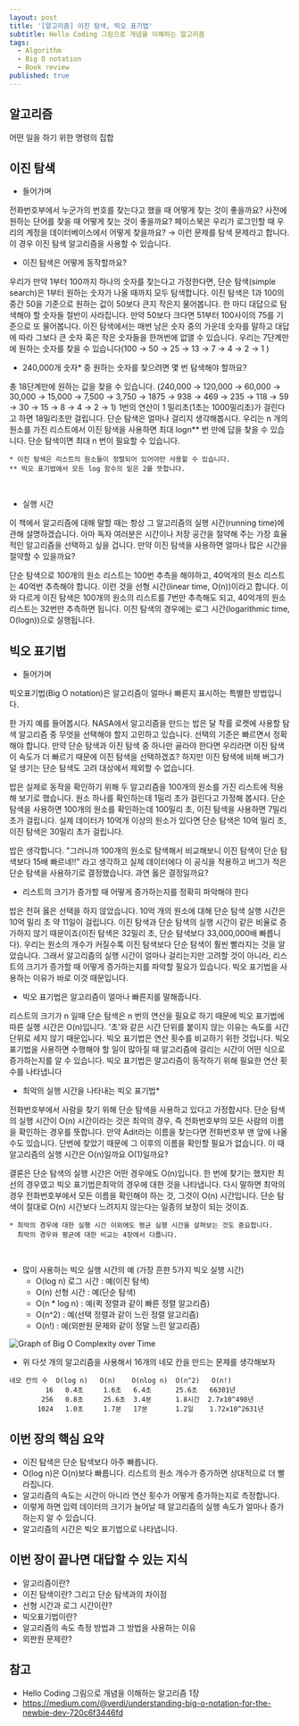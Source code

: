 ```yaml
---
layout: post
title: '[알고리즘] 이진 탐색, 빅오 표기법'
subtitle: Hello Coding 그림으로 개념을 이해하는 알고리즘
tags:
  - Algorithm
  - Big O notation
  - Book review
published: true
---
```




## 알고리즘

어떤 일을 하기 위한 명령의 집합

## 이진 탐색

- 들어가며

전화번호부에서 누군가의 번호를 찾는다고 했을 때 어떻게 찾는 것이 좋을까요? 사전에 원하는 단어를 찾을 때 어떻게 찾는 것이 좋을까요? 페이스북은 우리가 로그인할 때 우리의 계정을 데이터베이스에서 어떻게 찾을까요? → 이런 문제를 탐색 문제라고 합니다. 이 경우 이진 탐색 알고리즘을 사용할 수 있습니다. 
<br>

- 이진 탐색은 어떻게 동작할까요?

우리가 만약 1부터 100까지 하나의 숫자를 찾는다고 가정한다면, 단순 탐색(simple search)은 1부터 원하는 숫자가 나올 때까지 모두 탐색합니다. 이진 탐색은 1과 100의 중간 50을 기준으로 원하는 값이 50보다 큰지 작은지 물어봅니다. 한 마디 대답으로 탐색해야 할 숫자들 절반이 사라집니다. 만약 50보다 크다면 51부터 100사이의 75를 기준으로 또 물어봅니다. 이진 탐색에서는 매번 남은 숫자 중의 가운데 숫자를 말하고 대답에 따라 그보다 큰 숫자 혹은 작은 숫자들을 한꺼번에 없앨 수 있습니다.  우리는 7단계만에 원하는 숫자를 찾을 수 있습니다(100 → 50 → 25 → 13 → 7 → 4 → 2 → 1 )
<br>

- 240,000개 숫자* 중 원하는 숫자를 찾으려면 몇 번 탐색해야 할까요?

총 18단계만에 원하는 값을 찾을 수 있습니다. (240,000 → 120,000 → 60,000 → 30,000 → 15,000 → 7,500 → 3,750 → 1875 → 938 → 469 → 235 → 118 → 59 → 30 → 15 → 8 → 4 → 2 → 1) 1번의 연산이 1 밀리초(1초는 1000밀리초)가 걸린다고 하면 18밀리초만 걸립니다. 단순 탐색은 얼마나 걸리지 생각해봅시다.  우리는 n 개의 원소를 가진 리스트에서 이진 탐색을 사용하면 최대 logn** 번 만에 답을 찾을 수 있습니다. 단순 탐색이면 최대 n 번이 필요할 수 있습니다.

```
* 이진 탐색은 리스트의 원소들이 정렬되어 있어야만 사용할 수 있습니다.
** 빅오 표기법에서 모든 log 함수의 밑은 2를 뜻합니다. 
```
<br>

- 실행 시간

이 책에서 알고리즘에 대해 말할 때는 항상 그 알고리즘의 실행 시간(running time)에 관해 설명하겠습니다. 아마 독자 여러분은 시간이나 저장 공간을 절약해 주는 가장 효율적인 알고리즘을 선택하고 싶을 겁니다. 만약 이진 탐색을 사용하면 얼마나 많은 시간을 절약할 수 있을까요?

단순 탐색으로 100개의 원소 리스트는 100번 추측을 해야하고, 40억개의 원소 리스트는 40억번 추측해야 합니다. 이런 것을 선형 시간(linear time, O(n))이라고 합니다. 이와 다르게 이진 탐색은 100개의 원소의 리스트를 7번만 추측해도 되고, 40억개의 원소 리스트는 32번만 추측하면 됩니다. 이진 탐색의 경우에는 로그 시간(logarithmic time, O(logn))으로 실행됩니다. 

## 빅오 표기법

- 들어가며

빅오표기법(Big O notation)은 알고리즘이 얼마나 빠른지 표시하는 특별한 방법입니다. 

한 가지 예를 들어봅시다. NASA에서 알고리즘을 만드는 밥은 달 착률 로켓에 사용할 탐색 알고리즘 중 무엇을 선택해야 할지 고민하고 있습니다. 선택의 기준은 빠르면서 정확해야 합니다. 만약 단순 탐색과 이진 탐색 중 하나만 골라야 한다면 우리라면 이진 탐색이 속도가 더 빠르기 때문에 이진 탐색을 선택하겠죠? 하지만 이진 탐색에 비해 버그가 덜 생기는 단순 탐색도 고려 대상에서 제외할 수 없습니다. 

밥은 실제로 동작을 확인하기 위해 두 알고리즘을 100개의 원소를 가진 리스트에 적용해 보기로 했습니다. 원소 하나를 확인하는데 1밀리 초가 걸린다고 가정해 봅시다. 단순 탐색을 사용하면 100개의 원소를 확인하는데 100밀리 초, 이진 탐색을 사용하면 7밀리 초가 걸립니다. 실제 데이터가 10억개 이상의 원소가 있다면 단순 탐색은 10억 밀리 초, 이진 탐색은 30밀리 초가 걸립니다. 

밥은 생각합니다. "그러니까 100개의 원소로 탐색해서 비교해보니 이진 탐색이 단순 탐색보다 15배 빠르네!!" 라고 생각하고 실제 데이터에다 이 공식을 적용하고 버그가 적은 단순 탐색을 사용하기로 결정했습니다. 과연 옳은 결정일까요?
<br>

- 리스트의 크기가 증가할 때 어떻게 증가하는지를 정확히 파악해야 한다

밥은 전혀 옳은 선택을 하지 않았습니다. 10억 개의 원소에 대해 단순 탐색 실행 시간은 10억 밀리 초 약 11일이 걸립니다. 이진 탐색과 단순 탐색의 실행 시간이 같은 비율로 증가하지 않기 때문이죠(이진 탐색은 32밀리 초, 단순 탐색보다 33,000,000배 빠릅니다). 우리는 원소의 개수가 커질수록 이진 탐색보다 단순 탐색이 훨씬 빨라지는 것을 알았습니다. 그래서 알고리즘의 실행 시간이 얼마나 걸리는지만 고려할 것이 아니라, 리스트의 크기가 증가할 때 어떻게 증가하는지를 파악할 필요가 있습니다. 빅오 표기법을 사용하는 이유가 바로 이것 때문입니다.
<br>

- 빅오 표기법은 알고리즘이 얼마나 빠른지를 말해줍니다.

리스트의 크기가 n 일때 단순 탐색은 n 번의 연산을 필요로 하기 때문에 빅오 표기법에 따른 실행 시간은 O(n)입니다. '초'와 같은 시간 단위를 붙이지 않는 이유는 속도를 시간 단위로 세지 않기 때문입니다. 빅오 표기법은 연산 횟수를 비교하기 위한 것입니다. 빅오 표기법을 사용하면 수행해야 할 일이 많아질 때 알고리즘에 걸리는 시간이 어떤 식으로 증가하는지를 알 수 있습니다. 빅오 표기법은 알고리즘이 동작하기 위해 필요한 연산 횟수를 나타냅니다
<br>

- 최악의 실행 시간을 나타내는 빅오 표기법*

전화번호부에서 사람을 찾기 위해 단순 탐색을 사용하고 있다고 가정합시다. 단순 탐색의 실행 시간이 O(n) 시간이라는 것은 최악의 경우, 즉 전화번호부의 모든 사람의 이름을 확인하는 경우를 뜻합니다. 만약 Adit라는 이름을 찾는다면 전화번호부 맨 앞에 나올 수도 있습니다. 단번에 찾았기 때문에 그 이후의 이름을 확인할 필요가 없습니다. 이 때 알고리즘의 실행 시간은 O(n)일까요 O(1)일까요?

결론은 단순 탐색의 실행 시간은 어떤 경우에도 O(n)입니다. 한 번에 찾기는 했지만 최선의 경우였고 빅오 표기법은최악의 경우에 대한 것을 나타냅니다. 다시 말하면 최악의 경우 전화번호부에서 모든 이름을 확인해야 하는 것, 그것이 O(n) 시간입니다. 단순 탐색이 절대로 O(n) 시간보다 느려지지 않는다는 일종의 보장이 되는 것이죠.

```
* 최악의 경우에 대한 실행 시간 이외에도 평균 실행 시간을 살펴보는 것도 중요합니다.
  최악의 경우와 평균에 대한 비교는 4장에서 다룹니다.
```
<br>

- 많이 사용하는 빅오 실행 시간의 예 (가장 흔한 5가지 빅오 실행 시간)
    - O(log n) 로그 시간 : 예(이진 탐색)
    - O(n) 선형 시간 : 예(단순 탐색)
    - O(n * log n) : 예(퀵 정렬과 같이 빠른 정렬 알고리즘)
    - O(n^2) : 예(선택 정렬과 같이 느린 정렬 알고리즘)
    - O(n!) : 예(외판원 문제와 같이 정말 느린 알고리즘)

![Graph of Big O Complexity over Time](https://miro.medium.com/max/1400/1*WXfVqSBSsQBLKnPMM4rRKA.png)

- 위 다섯 개의 알고리즘을 사용해서 16개의 네모 칸을 만드는 문제를 생각해보자

```
네모 칸의 수  O(log n)   O(n)    O(nlog n)  O(n^2)   O(n!)
         16   0.4초     1.6초   6.4초      25.6초   66301년 
        256   0.8초     25.6초  3.4분      1.8시간  2.7x10^498년
       1024   1.0초     1.7분   17분       1.2일    1.72x10^2631년
```

## 이번 장의 핵심 요약

- 이진 탐색은 단순 탐색보다 아주 빠릅니다.
- O(log n)은 O(n)보다 빠릅니다. 리스트의 원소 개수가 증가하면 상대적으로 더 빨라집니다.
- 알고리즘의 속도는 시간이 아니라 연산 횟수가 어떻게 증가하는지로 측정합니다.
- 이렇게 하면 입력 데이터의 크기가 늘어날 때 알고리즘의 실행 속도가 얼마나 증가하는지 알 수 있습니다.
- 알고리즘의 시간은 빅오 표기법으로 나타냅니다.

## 이번 장이 끝나면 대답할 수 있는 지식

- 알고리즘이란?
- 이진 탐색이란? 그리고 단순 탐색과의 차이점
- 선형 시간과 로그 시간이란?
- 빅오표기법이란?
- 알고리즘의 속도 측정 방법과 그 방법을 사용하는 이유
- 외판원 문제란?

## 참고
- Hello Coding 그림으로 개념을 이해하는 알고리즘 1장
- https://medium.com/@verdi/understanding-big-o-notation-for-the-newbie-dev-720c6f3446fd
